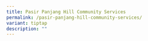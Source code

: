 ```yaml
---
title: Pasir Panjang Hill Community Services
permalink: /pasir-panjang-hill-community-services/
variant: tiptap
description: ""
---
```

